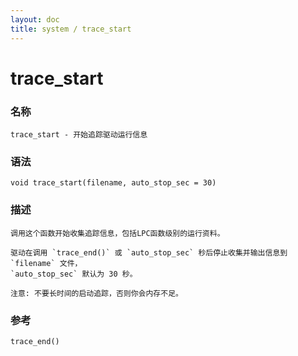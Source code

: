 ```yaml
---
layout: doc
title: system / trace_start
---
```

# trace_start

### 名称

    trace_start - 开始追踪驱动运行信息

### 语法

    void trace_start(filename, auto_stop_sec = 30)

### 描述

    调用这个函数开始收集追踪信息，包括LPC函数级别的运行资料。

    驱动在调用 `trace_end()` 或 `auto_stop_sec` 秒后停止收集并输出信息到 `filename` 文件，
    `auto_stop_sec` 默认为 30 秒。

    注意: 不要长时间的启动追踪，否则你会内存不足。

### 参考

    trace_end()
